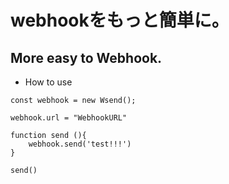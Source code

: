 # webhookをもっと簡単に。
## More easy to Webhook.

- How to use 

```
const webhook = new Wsend();

webhook.url = "WebhookURL"

function send (){
    webhook.send('test!!!')
}

send()
```
